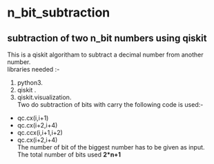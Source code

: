 # n_bit_subtraction
## subtraction of two n_bit numbers using qiskit
This is a qiskit algoritham to subtract a decimal number from another number.\
libraries needed :-
  1. python3.
  2. qiskit .
  3. qiskit.visualization.\
Two do subtraction of bits with carry the following code is used:-
- qc.cx(i,i+1)
- qc.cx(i+2,i+4)
- qc.ccx(i,i+1,i+2)
- qc.cx(i+2,i+4)\
The number of bit of the biggest number has to be given as input.\
The total number of bits used **2*n+1**
